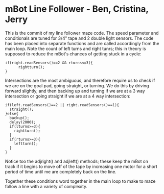 # mBot Line Follower - Ben, Cristina, Jerry
This is the commit of my line follower maze code. The speed parameter and conditionals are tuned for 3/4" tape and 2 double light sensors. The code has been placed into separate functions and are called accordingly from the main loop. Note the count of left turns and right tunrs; this in theory is supposed to reduce the mBot's chances of getting stuck in a cycle:
```
if(right.readSensors()==2 && rturns<=3){
      rightturn();
}
```
Intersections are the most ambiguous, and therefore require us to check if we are on the goal pad, going straight, or turning. We do this by driving forward slightly, and then backing up and turning if we are at a 3 way intersection or going straight if we are at a 4 way intersection:
```
if(left.readSensors()==2 || right.readSensors()==1){
  straight();
}else{
  backup(); 
  delay(2000);
  if(lturns>=3){
    rightturn();
  }
  if(rturns>=3){
    leftturn();
  }
}
```
Notice too the adjright() and adjleft() methods; these keep the mBot on track if it begins to move off of the tape by increasing one motor for a short period of time until me are completely back on the line.

Together these conditions word together in the main loop to make to maze follow a line with a variety of complexity.
